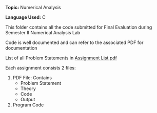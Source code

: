 <p><strong>Topic:</strong> Numerical Analysis</p>
<p><strong>Language Used:</strong> C</p>
<p>This folder contains all the code submitted for Final Evaluation during Semester II Numerical Analysis Lab</p>
<p>Code is well documented and can refer to the associated PDF for documentation</p>
<p>List of all Problem Statements in <a href="Assignment List.pdf">Assignment List.pdf</a><p>
<p>Each assignment consists 2 files:</p>
<ol>
  <li>PDF File: Contains 
      <ul>
        <li>Problem Statement</li>
        <li>Theory</li>
        <li>Code</li>
        <li>Output</li>
      </ul>
  </li>
  <li>Program Code</li>
</ol>

